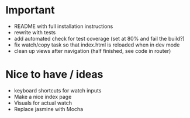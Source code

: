 # Important

- README with full installation instructions
- rewrite with tests
- add automated check for test coverage (set at 80% and fail the build?)
- fix watch/copy task so that index.html is reloaded when in dev mode
- clean up views after navigation (half finished, see code in router)

# Nice to have / ideas
- keyboard shortcuts for watch inputs
- Make a nice index page
- Visuals for actual watch
- Replace jasmine with Mocha
